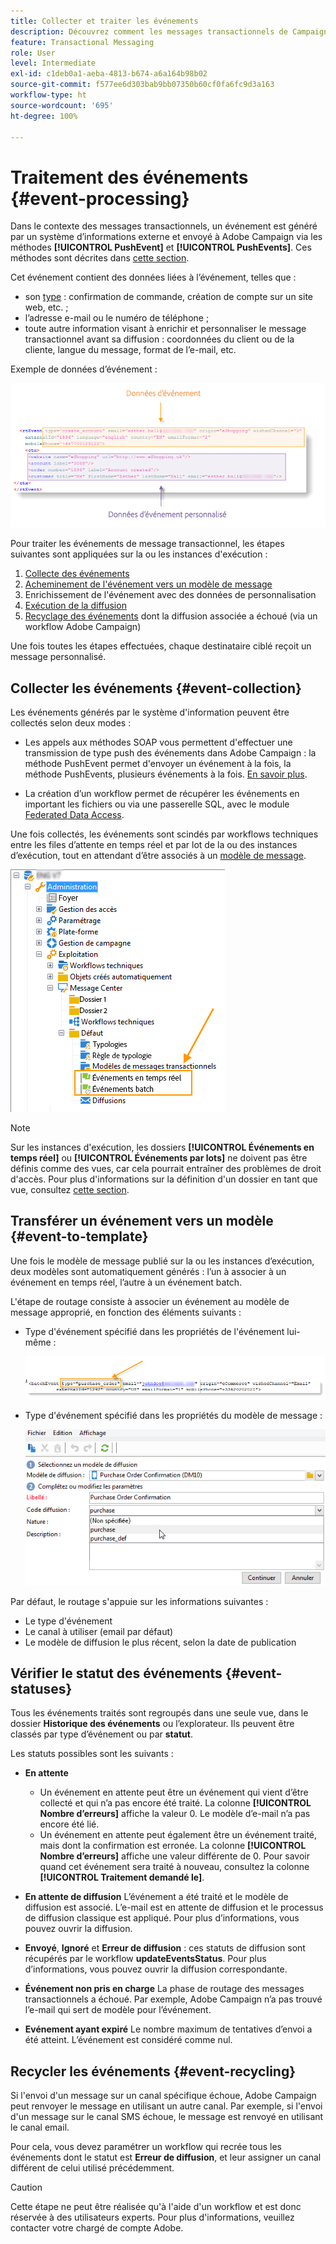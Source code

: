```yaml
---
title: Collecter et traiter les événements
description: Découvrez comment les messages transactionnels de Campaign collectent et traitent les événements.
feature: Transactional Messaging
role: User
level: Intermediate
exl-id: c1deb0a1-aeba-4813-b674-a6a164b98b02
source-git-commit: f577ee6d303bab9bb07350b60cf0fa6fc9d3a163
workflow-type: ht
source-wordcount: '695'
ht-degree: 100%

---
```


# Traitement des événements {#event-processing}

Dans le contexte des messages transactionnels, un événement est généré par un système d’informations externe et envoyé à Adobe Campaign via les méthodes **[!UICONTROL PushEvent]** et **[!UICONTROL PushEvents]**. Ces méthodes sont décrites dans [cette section](event-description.md).

Cet événement contient des données liées à l’événement, telles que :

* son [type](transactional.md#create-event-types) : confirmation de commande, création de compte sur un site web, etc. ;
* l’adresse e-mail ou le numéro de téléphone ;
* toute autre information visant à enrichir et personnaliser le message transactionnel avant sa diffusion : coordonnées du client ou de la cliente, langue du message, format de l’e-mail, etc.

Exemple de données d’événement :

![](assets/mc-event-request.png)

Pour traiter les événements de message transactionnel, les étapes suivantes sont appliquées sur la ou les instances d&#39;exécution :

1. [Collecte des événements](#event-collection)
1. [Acheminement de l&#39;événement vers un modèle de message](#routing-towards-a-template)
1. Enrichissement de l&#39;événement avec des données de personnalisation
1. [Exécution de la diffusion](delivery-execution.md)
1. [Recyclage des événements](#event-recycling) dont la diffusion associée a échoué (via un workflow Adobe Campaign)

Une fois toutes les étapes effectuées, chaque destinataire ciblé reçoit un message personnalisé.

## Collecter les événements {#event-collection}

Les événements générés par le système d&#39;information peuvent être collectés selon deux modes :

* Les appels aux méthodes SOAP vous permettent d&#39;effectuer une transmission de type push des événements dans Adobe Campaign : la méthode PushEvent permet d&#39;envoyer un événement à la fois, la méthode PushEvents, plusieurs événements à la fois. [En savoir plus](event-description.md).

* La création d’un workflow permet de récupérer les événements en important les fichiers ou via une passerelle SQL, avec le module [Federated Data Access](../connect/fda.md).

Une fois collectés, les événements sont scindés par workflows techniques entre les files d’attente en temps réel et par lot de la ou des instances d’exécution, tout en attendant d’être associés à un [modèle de message](transactional-template.md).

![](assets/mc-event-queues.png)

>[!NOTE]
>
>Sur les instances d&#39;exécution, les dossiers **[!UICONTROL Événements en temps réel]** ou **[!UICONTROL Événements par lots]** ne doivent pas être définis comme des vues, car cela pourrait entraîner des problèmes de droit d&#39;accès. Pour plus d&#39;informations sur la définition d&#39;un dossier en tant que vue, consultez [cette section](../audiences/folders-and-views.md#turn-a-folder-to-a-view).

## Transférer un événement vers un modèle {#event-to-template}

Une fois le modèle de message publié sur la ou les instances d’exécution, deux modèles sont automatiquement générés : l’un à associer à un événement en temps réel, l’autre à un événement batch.

L&#39;étape de routage consiste à associer un événement au modèle de message approprié, en fonction des éléments suivants :

* Type d&#39;événement spécifié dans les propriétés de l&#39;événement lui-même :

  ![](assets/event-type-sample.png)

* Type d&#39;événement spécifié dans les propriétés du modèle de message :

  ![](assets/event-type-select.png)

Par défaut, le routage s&#39;appuie sur les informations suivantes :

* Le type d&#39;événement
* Le canal à utiliser (email par défaut)
* Le modèle de diffusion le plus récent, selon la date de publication

## Vérifier le statut des événements {#event-statuses}

Tous les événements traités sont regroupés dans une seule vue, dans le dossier **Historique des événements** ou l’explorateur. Ils peuvent être classés par type d’événement ou par **statut**.

Les statuts possibles sont les suivants :

* **En attente**

   * Un événement en attente peut être un événement qui vient d’être collecté et qui n’a pas encore été traité. La colonne **[!UICONTROL Nombre d’erreurs]** affiche la valeur 0. Le modèle d’e-mail n’a pas encore été lié.
   * Un événement en attente peut également être un événement traité, mais dont la confirmation est erronée. La colonne **[!UICONTROL Nombre d’erreurs]** affiche une valeur différente de 0. Pour savoir quand cet événement sera traité à nouveau, consultez la colonne **[!UICONTROL Traitement demandé le]**.

* **En attente de diffusion**
L’événement a été traité et le modèle de diffusion est associé. L’e-mail est en attente de diffusion et le processus de diffusion classique est appliqué. Pour plus d’informations, vous pouvez ouvrir la diffusion.
* **Envoyé**, **Ignoré** et **Erreur de diffusion** : ces statuts de diffusion sont récupérés par le workflow **updateEventsStatus**. Pour plus d’informations, vous pouvez ouvrir la diffusion correspondante.
* **Événement non pris en charge**
La phase de routage des messages transactionnels a échoué. Par exemple, Adobe Campaign n’a pas trouvé l’e-mail qui sert de modèle pour l’événement.
* **Evénement ayant expiré**
Le nombre maximum de tentatives d’envoi a été atteint. L’événement est considéré comme nul.

## Recycler les événements {#event-recycling}

Si l&#39;envoi d&#39;un message sur un canal spécifique échoue, Adobe Campaign peut renvoyer le message en utilisant un autre canal. Par exemple, si l&#39;envoi d&#39;un message sur le canal SMS échoue, le message est renvoyé en utilisant le canal email.

Pour cela, vous devez paramétrer un workflow qui recrée tous les événements dont le statut est **Erreur de diffusion**, et leur assigner un canal différent de celui utilisé précédemment.

>[!CAUTION]
>
>Cette étape ne peut être réalisée qu&#39;à l&#39;aide d&#39;un workflow et est donc réservée à des utilisateurs experts. Pour plus d&#39;informations, veuillez contacter votre chargé de compte Adobe.
